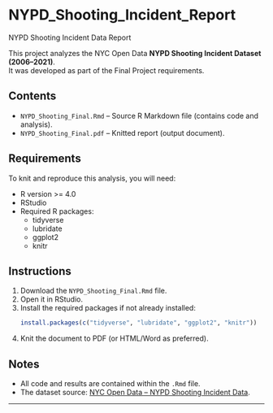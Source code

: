 # NYPD_Shooting_Incident_Report

 NYPD Shooting Incident Data Report

This project analyzes the NYC Open Data **NYPD Shooting Incident Dataset (2006–2021)**.  
It was developed as part of the Final Project requirements.

## Contents
- `NYPD_Shooting_Final.Rmd` – Source R Markdown file (contains code and analysis).  
- `NYPD_Shooting_Final.pdf` – Knitted report (output document).  

## Requirements
To knit and reproduce this analysis, you will need:
- R version >= 4.0  
- RStudio  
- Required R packages:  
  - tidyverse  
  - lubridate  
  - ggplot2  
  - knitr  

## Instructions
1. Download the `NYPD_Shooting_Final.Rmd` file.  
2. Open it in RStudio.  
3. Install the required packages if not already installed:  
   ```r
   install.packages(c("tidyverse", "lubridate", "ggplot2", "knitr"))
   ```
4. Knit the document to PDF (or HTML/Word as preferred).  

## Notes
- All code and results are contained within the `.Rmd` file.  
- The dataset source: [NYC Open Data – NYPD Shooting Incident Data](https://catalog.data.gov/dataset/nypd-shooting-incident-data-historic).  

---

